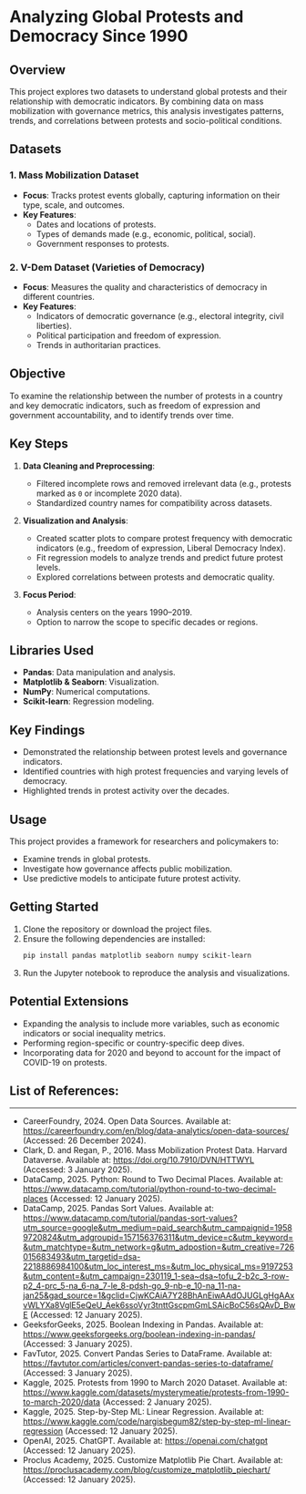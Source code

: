 # **Analyzing Global Protests and Democracy Since 1990**

## **Overview**
This project explores two datasets to understand global protests and their relationship with democratic indicators. By combining data on mass mobilization with governance metrics, this analysis investigates patterns, trends, and correlations between protests and socio-political conditions.

## **Datasets**
### 1. **Mass Mobilization Dataset**
- **Focus**: Tracks protest events globally, capturing information on their type, scale, and outcomes.
- **Key Features**:
  - Dates and locations of protests.
  - Types of demands made (e.g., economic, political, social).
  - Government responses to protests.

### 2. **V-Dem Dataset (Varieties of Democracy)**
- **Focus**: Measures the quality and characteristics of democracy in different countries.
- **Key Features**:
  - Indicators of democratic governance (e.g., electoral integrity, civil liberties).
  - Political participation and freedom of expression.
  - Trends in authoritarian practices.

## **Objective**
To examine the relationship between the number of protests in a country and key democratic indicators, such as freedom of expression and government accountability, and to identify trends over time.

## **Key Steps**
1. **Data Cleaning and Preprocessing**:
   - Filtered incomplete rows and removed irrelevant data (e.g., protests marked as `0` or incomplete 2020 data).
   - Standardized country names for compatibility across datasets.
   
2. **Visualization and Analysis**:
   - Created scatter plots to compare protest frequency with democratic indicators (e.g., freedom of expression, Liberal Democracy Index).
   - Fit regression models to analyze trends and predict future protest levels.
   - Explored correlations between protests and democratic quality.

3. **Focus Period**:
   - Analysis centers on the years 1990–2019.
   - Option to narrow the scope to specific decades or regions.

## **Libraries Used**
- **Pandas**: Data manipulation and analysis.
- **Matplotlib & Seaborn**: Visualization.
- **NumPy**: Numerical computations.
- **Scikit-learn**: Regression modeling.

## **Key Findings**
- Demonstrated the relationship between protest levels and governance indicators.
- Identified countries with high protest frequencies and varying levels of democracy.
- Highlighted trends in protest activity over the decades.

## **Usage**
This project provides a framework for researchers and policymakers to:
- Examine trends in global protests.
- Investigate how governance affects public mobilization.
- Use predictive models to anticipate future protest activity.

## **Getting Started**
1. Clone the repository or download the project files.
2. Ensure the following dependencies are installed:
   ```bash
   pip install pandas matplotlib seaborn numpy scikit-learn
   ```
3. Run the Jupyter notebook to reproduce the analysis and visualizations.

## **Potential Extensions**
- Expanding the analysis to include more variables, such as economic indicators or social inequality metrics.
- Performing region-specific or country-specific deep dives.
- Incorporating data for 2020 and beyond to account for the impact of COVID-19 on protests.


## **List of References:**
***
- CareerFoundry, 2024. Open Data Sources. Available at: https://careerfoundry.com/en/blog/data-analytics/open-data-sources/ (Accessed: 26 December 2024).
- Clark, D. and Regan, P., 2016. Mass Mobilization Protest Data. Harvard Dataverse. Available at: https://doi.org/10.7910/DVN/HTTWYL (Accessed: 3 January 2025).
- DataCamp, 2025. Python: Round to Two Decimal Places. Available at: https://www.datacamp.com/tutorial/python-round-to-two-decimal-places (Accessed: 12 January 2025).
- DataCamp, 2025. Pandas Sort Values. Available at: https://www.datacamp.com/tutorial/pandas-sort-values?utm_source=google&utm_medium=paid_search&utm_campaignid=19589720824&utm_adgroupid=157156376311&utm_device=c&utm_keyword=&utm_matchtype=&utm_network=g&utm_adpostion=&utm_creative=726015683493&utm_targetid=dsa-2218886984100&utm_loc_interest_ms=&utm_loc_physical_ms=9197253&utm_content=&utm_campaign=230119_1-sea~dsa~tofu_2-b2c_3-row-p2_4-prc_5-na_6-na_7-le_8-pdsh-go_9-nb-e_10-na_11-na-jan25&gad_source=1&gclid=CjwKCAiA7Y28BhAnEiwAAdOJUGLgHgAAxvWLYXa8VglE5eQeU_Aek6ssoVyr3tnttGscpmGmLSAicBoC56sQAvD_BwE (Accessed: 12 January 2025).
- GeeksforGeeks, 2025. Boolean Indexing in Pandas. Available at: https://www.geeksforgeeks.org/boolean-indexing-in-pandas/ (Accessed: 3 January 2025).
- FavTutor, 2025. Convert Pandas Series to DataFrame. Available at: https://favtutor.com/articles/convert-pandas-series-to-dataframe/ (Accessed: 3 January 2025).
- Kaggle, 2025. Protests from 1990 to March 2020 Dataset. Available at: https://www.kaggle.com/datasets/mysterymeatie/protests-from-1990-to-march-2020/data (Accessed: 2 January 2025).
- Kaggle, 2025. Step-by-Step ML: Linear Regression. Available at: https://www.kaggle.com/code/nargisbegum82/step-by-step-ml-linear-regression (Accessed: 12 January 2025).
- OpenAI, 2025. ChatGPT. Available at: https://openai.com/chatgpt (Accessed: 12 January 2025).
- Proclus Academy, 2025. Customize Matplotlib Pie Chart. Available at: https://proclusacademy.com/blog/customize_matplotlib_piechart/ (Accessed: 12 January 2025).
